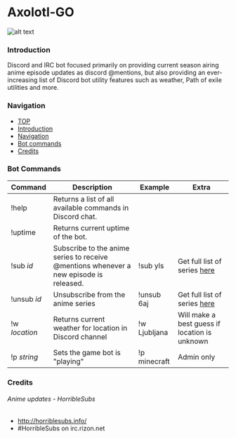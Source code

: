 # Axolotl-GO

![alt text](https://cdn.discordapp.com/avatars/185177851799011329/70c6e3e9a5763bed9fdf36510e81273a.jpg "Axolotl so moe")

### Introduction
Discord and IRC bot focused primarily on providing current season airing anime episode
updates as discord @mentions, but also providing an ever-increasing list of
Discord bot utility features such as weather, Path of exile utilities and more.

### Navigation
* [TOP](#axolotl-go)
* [Introduction](#introduction)
* [Navigation](#navigation)
* [Bot commands](#bot-commands)
* [Credits](#credits)

### Bot Commands

|Command|Description|Example|Extra|
---|---|---|---
!help|Returns a list of all available commands in Discord chat.
!uptime|Returns current uptime of the bot.
!sub *id*|Subscribe to the anime series to receive @mentions whenever a new episode is released.|!sub yls|Get full list of series [here](http://axolotl-422.rhcloud.com/)
!unsub *id*|Unsubscribe from the anime series|!unsub 6aj|Get full list of series [here](http://axolotl-422.rhcloud.com/)
!w *location*|Returns current weather for location in Discord channel|!w Ljubljana|Will make a best guess if location is unknown
!p *string*|Sets the game bot is "playing"|!p minecraft|Admin only

### Credits

###### Anime updates - HorribleSubs
* <http://horriblesubs.info/>
* \#HorribleSubs on irc.rizon.net
